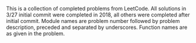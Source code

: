 This is a collection of completed problems from LeetCode. All solutions in 3/27 initial commit were completed in 2018, all others were completed after initial commit. Module names are problem number followed by problem description, preceded and separated by underscores. Function names are as given in the problem. 